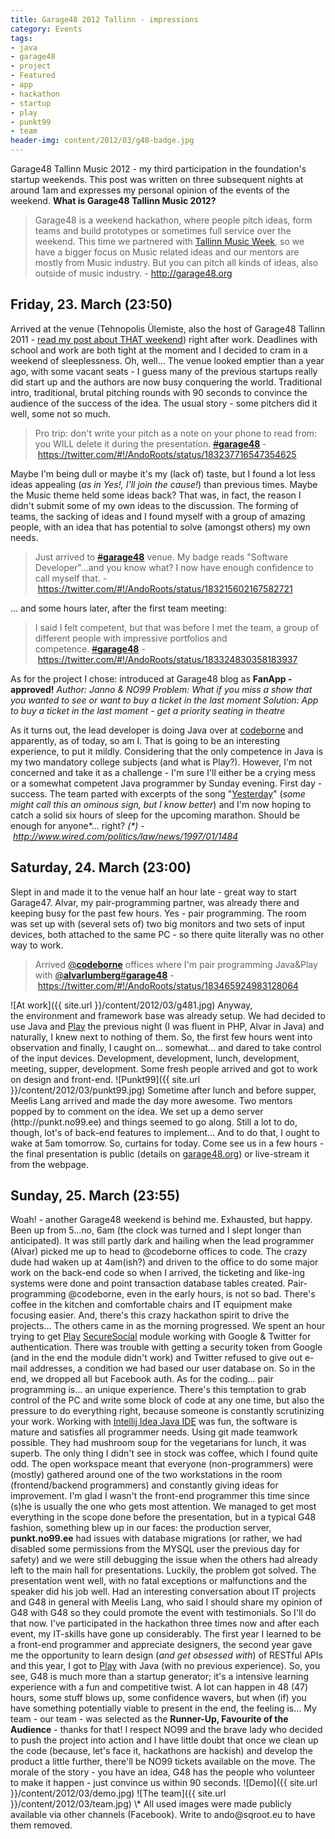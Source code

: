 ```yaml
---
title: Garage48 2012 Tallinn - impressions
category: Events
tags:
- java
- garage48
- project
- Featured
- app
- hackathon
- startup
- play
- punkt99
- team
header-img: content/2012/03/g48-badge.jpg
---
```

Garage48 Tallinn Music 2012 - my third participation in the foundation's startup weekends. This post was written on three subsequent nights at around 1am and expresses my personal opinion of the events of the weekend.
<strong>What is Garage48 Tallinn Music 2012?</strong>
> Garage48 is a weekend hackathon, where people pitch ideas, form teams and build prototypes or sometimes full service over the weekend. This time we partnered with <a href="http://www.tallinnmusicweek.ee/" target="_blank">Tallinn Music Week</a>, so we have a bigger focus on Music related ideas and our mentors are mostly from Music industry. But you can pitch all kinds of ideas, also outside of music industry. - <a href="http://garage48.org">http://garage48.org</a>
<h2>Friday, 23. March (23:50)</h2>
Arrived at the venue (Tehnopolis Ülemiste, also the host of Garage48 Tallinn 2011 - <a href="{{ site.url }}/2011/garage48-2011-tallinn-recap-reflection">read my post about THAT weekend</a>) right after work. Deadlines with school and work are both tight at the moment and I decided to cram in a weekend of sleeplessness. Oh, well...
The venue looked emptier than a year ago, with some vacant seats - I guess many of the previous startups really did start up and the authors are now busy conquering the world. Traditional intro, traditional, brutal pitching rounds with 90 seconds to convince the audience of the success of the idea.
The usual story - some pitchers did it well, some not so much.
<blockquote>
Pro trip: don't write your pitch as a note on your phone to read from: you WILL delete it during the presentation. <a title="#garage48" href="https://twitter.com/#!/search/%23garage48"><s>#</s><strong>garage48</strong></a><strong> </strong>- <a href="https://twitter.com/#!/AndoRoots/status/183237716547354625">https://twitter.com/#!/AndoRoots/status/183237716547354625</a>
</blockquote>
Maybe I'm being dull or maybe it's my (lack of) taste, but I found a lot less ideas appealing (<em>as in Yes!, I'll join the cause!</em>) than previous times. Maybe the Music theme held some ideas back? That was, in fact, the reason I didn't submit some of my own ideas to the discussion.<a id="more"></a><a id="more-1370"></a>
The forming of teams, the sacking of ideas and I found myself with a group of amazing people, with an idea that has potential to solve (amongst others) my own needs.
<blockquote>
Just arrived to <a title="#garage48" href="https://twitter.com/#!/search/%23garage48"><s>#</s><strong>garage48</strong></a> venue. My badge reads "Software Developer"...and you know what? I now have enough confidence to call myself that. - <a href="https://twitter.com/#!/AndoRoots/status/183215602167582721">https://twitter.com/#!/AndoRoots/status/183215602167582721</a>
</blockquote>
... and some hours later, after the first team meeting:
<blockquote>
I said I felt competent, but that was before I met the team, a group of different people with impressive portfolios and competence. <a title="#garage48" href="https://twitter.com/#!/search/%23garage48"><s>#</s><strong>garage48</strong></a> - <a href="https://twitter.com/#!/AndoRoots/status/183324830358183937">https://twitter.com/#!/AndoRoots/status/183324830358183937</a>
</blockquote>
As for the project I chose: introduced at Garage48 blog as
<strong>FanApp - approved!</strong>
<em>Author: Janno &amp; NO99</em>
<em>Problem: What if you miss a show that you wanted to see or want to buy a ticket in the last moment</em>
<em>Solution: App to buy a ticket in the last moment - get a priority seating in theatre</em>

As it turns out, the lead developer is doing Java over at <a href="http://codeborne.com/">codeborne</a> and apparently, as of today, so am I. That is going to be an interesting experience, to put it mildly. Considering that the only competence in Java is my two mandatory college subjects (and what is Play?). However, I'm not concerned and take it as a challenge - I'm sure I'll either be a crying mess or a somewhat competent Java programmer by Sunday evening.
First day - success. The team parted with excerpts of the song "<a href="http://www.youtube.com/watch?v=lwS_YDzxH3M">Yesterday</a>" (<em>some might call this an ominous sign, but I know better</em>) and I'm now hoping to catch a solid six hours of sleep for the upcoming marathon. Should be enough for anyone*... right?
<em>(*) - <a href="http://www.wired.com/politics/law/news/1997/01/1484">http://www.wired.com/politics/law/news/1997/01/1484</a></em>
<h2>Saturday, 24. March (23:00)</h2>
Slept in and made it to the venue half an hour late - great way to start Garage47. Alvar, my pair-programming partner, was already there and keeping busy for the past few hours. Yes - pair programming. The room was set up with (several sets of) two big monitors and two sets of input devices, both attached to the same PC - so there quite literally was no other way to work.
<blockquote>
Arrived <a href="https://twitter.com/#!/codeborne" rel="nofollow">@<strong>codeborne</strong></a> offices where I'm pair programming Java&amp;Play with <a href="https://twitter.com/#!/alvarlumberg" rel="nofollow">@<strong>alvarlumberg</strong></a><a title="#garage48" href="https://twitter.com/#!/search/%23garage48">#<strong>garage48</strong></a>
- <a href="https://twitter.com/#!/AndoRoots/status/183465924983128064">https://twitter.com/#!/AndoRoots/status/183465924983128064</a>
</blockquote>
![At work]({{ site.url }}/content/2012/03/g481.jpg)
Anyway, the environment and framework base was already setup. We had decided to use Java and <a href="http://www.playframework.org/">Play</a> the previous night (I was fluent in PHP, Alvar in Java) and naturally, I knew next to nothing of them. So, the first few hours went into observation and finally, I caught on... somewhat... and dared to take control of the input devices.
Development, development, lunch, development, meeting, supper, development. Some fresh people arrived and got to work on design and front-end.
![Punkt99]({{ site.url }}/content/2012/03/punkt99.jpg)
Sometime after lunch and before supper, Meelis Lang arrived and made the day more awesome. Two mentors popped by to comment on the idea. We set up a demo server (http://punkt.no99.ee) and things seemed to go along. Still a lot to do, though, lot's of back-end features to implement... And to do that, I ought to wake at 5am tomorrow.
So, curtains for today. Come see us in a few hours - the final presentation is public (details on <a href="http://garage48.org">garage48.org</a>) or live-stream it from the webpage.
<h2>Sunday, 25. March (23:55)</h2>
Woah! - another Garage48 weekend is behind me. Exhausted, but happy. Been up from 5...no, 6am (the clock was turned and I slept longer than anticipated).
It was still partly dark and hailing when the lead programmer (Alvar) picked me up to head to @codeborne offices to code. The crazy dude had waken up at 4am(ish?) and driven to the office to do some major work on the back-end code so when I arrived, the ticketing and like-ing systems were done and point transaction database tables created.
Pair-programming @codeborne, even in the early hours, is not so bad. There's coffee in the kitchen and comfortable chairs and IT equipment make focusing easier. And, there's this crazy hackathon spirit to drive the projects...
The others came in as the morning progressed. We spent an hour trying to get <a href="http://www.playframework.org/">Play</a> <a href="http://www.playframework.org/modules/securesocial">SecureSocial</a> module working with Google &amp; Twitter for authentication. There was trouble with getting a security token from Google (and in the end the module didn't work) and Twitter refused to give out e-mail addresses, a condition we had based our user database on. So in the end, we dropped all but Facebook auth.
As for the coding... pair programming is... an unique experience. There's this temptation to grab control of the PC and write some block of code at any one time, but also the pressure to do everything right, because someone is constantly scrutinizing your work. Working with <a href="http://www.jetbrains.com/idea/">Intellij Idea Java IDE</a> was fun, the software is mature and satisfies all programmer needs. Using git made teamwork possible.
They had mushroom soup for the vegetarians for lunch, it was superb. The only thing I didn't see in stock was coffee, which I found quite odd.
The open workspace meant that everyone (non-programmers) were (mostly) gathered around one of the two workstations in the room (frontend/backend programmers) and constantly giving ideas for improvement. I'm glad I wasn't the front-end programmer this time since (s)he is usually the one who gets most attention.
We managed to get most everything in the scope done before the presentation, but in a typical G48 fashion, something blew up in our faces: the production server, <strong>punkt.no99.ee</strong> had issues with database migrations (or rather, we had disabled some permissions from the MYSQL user the previous day for safety) and we were still debugging the issue when the others had already left to the main hall for presentations. Luckily, the problem got solved. The presentation went well, with no fatal exceptions or malfunctions and the speaker did his job well.
Had an interesting conversation about IT projects and G48 in general with Meelis Lang, who said I should share my opinion of G48 with G48 so they could promote the event with testimonials. So I'll do that now.
I've participated in the hackathon three times now and after each event, my IT-skills have gone up considerably. The first year I learned to be a front-end programmer and appreciate designers, the second year gave me the opportunity to learn design (<em>and get obsessed with</em>) of RESTful APIs and this year, I got to <a href="http://www.playframework.org/">Play</a> with Java (with no previous experience). So, you see, G48 is much more than a startup generator; it's a intensive learning experience with a fun and competitive twist. A lot can happen in 48 (47) hours, some stuff blows up, some confidence wavers, but when (if) you have something potentially viable to present in the end, the feeling is...
My team - our team - was selected as the <strong>Runner-Up, Favourite of the Audience</strong> - thanks for that! I respect NO99 and the brave lady who decided to push the project into action and I have little doubt that once we clean up the code (because, let's face it, hackathons are hackish) and develop the product a little further, there'll be NO99 tickets available on the move. The morale of the story - you have an idea, G48 has the people who volunteer to make it happen - just convince us within 90 seconds.
![Demo]({{ site.url }}/content/2012/03/demo.jpg)
![The team]({{ site.url }}/content/2012/03/team.jpg)
\* All used images were made publicly available via other channels (Facebook). Write to ando@sqroot.eu to have them removed.